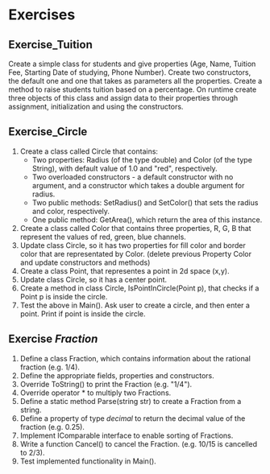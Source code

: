 # Exercises

## Exercise_Tuition
Create a simple class for students and give properties (Age, Name, Tuition Fee, Starting Date of studying, Phone Number). Create two constructors, the default one and one that takes as parameters all the properties. Create a method to raise students tuition based on a percentage. On runtime create three objects of this class and assign data to their properties through assignment, initialization and using the constructors.​

## Exercise_Circle
1. Create a class called Circle that contains:
   * Two properties: Radius (of the type double) and Color (of the type String), with default value of 1.0 and "red", respectively. 
   * Two overloaded constructors - a default constructor with no argument, and a constructor which takes a double argument for radius. 
   * Two public methods: SetRadius() and SetColor() that sets the radius and color, respectively. 
   * One public method: GetArea(), which return the area of this instance.
2. Create a class called Color that contains three properties, R, G, B that represent the values of red, green, blue channels.
3. Update class Circle, so it has two properties for fill color and border color that are representated by Color. (delete previous Property Color and update constructors and methods)
4. Create a class Point, that representes a point in 2d space (x,y).
5. Update class Circle, so it has a center point.
6. Create a method in class Circle, IsPointInCircle(Point p), that checks if a Point p is inside the circle.
7. Test the above in Main(). Ask user to create a circle, and then enter a point. Print if point is inside the circle.

## Exercise *Fraction*
1. Define a class Fraction, which contains information about the rational fraction (e.g. 1/4).  
2. Define the appropriate fields, properties and constructors.  
3. Override ToString() to print the Fraction (e.g. "1/4").  
4. Override operator * to multiply two Fractions.  
5. Define a static method Parse(string str) to create a Fraction from a string.
6. Define a property of type *decimal* to return the decimal value of the fraction (e.g. 0.25).  
7. Implement IComparable interface to enable sorting of Fractions.  
8. Write a function Cancel() to cancel the Fraction. (e.g. 10/15 is cancelled to 2/3).  
9. Test implemented functionality in Main().
